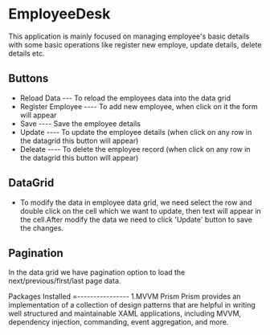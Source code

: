 # EmployeeDesk
This application is mainly focused on managing employee's basic details with some basic operations like register new employe, update details, delete details etc.

Buttons
-------
* Reload Data  --- To reload the employees data into the data grid
* Register Employee ---- To add new employee, when click on it the form will appear 
* Save ---- Save the employee details 
* Update ---- To update the employee details (when click on any row in the datagrid this button will appear)
* Deleate ---- To delete the employee record (when click on any row in the datagrid this button will appear)

DataGrid 
----------
* To modify the data in employee data grid, we need select the row and double click on the cell which we want to update, then text will appear in the cell.After modify the data we need to click 'Update' button to save the changes.

Pagination
----------
In the data grid we have pagination option to load the next/previous/first/last page data.



Packages Installed
=----------------
1.MVVM Prism
Prism provides an implementation of a collection of design patterns that are helpful in writing well structured and maintainable XAML applications, including MVVM, dependency injection, commanding, event aggregation, and more.

